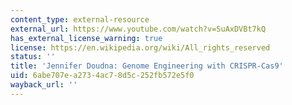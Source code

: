 ```yaml
---
content_type: external-resource
external_url: https://www.youtube.com/watch?v=SuAxDVBt7kQ
has_external_license_warning: true
license: https://en.wikipedia.org/wiki/All_rights_reserved
status: ''
title: 'Jennifer Doudna: Genome Engineering with CRISPR-Cas9'
uid: 6abe707e-a273-4ac7-8d5c-252fb572e5f0
wayback_url: ''
---
```

